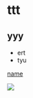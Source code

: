 
# ttt

## yyy
 * ert
 * tyu
 
 [name](https://stackoverflow.com/questions/14494747/how-to-add-images-to-readme-md-on-github)
 
 ![](https://photos.google.com/photo/AF1QipN3Vhokmyffxccvom5HYP00uspydZb0Ui5VY7w1)


